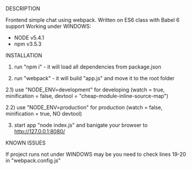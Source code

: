 DESCRIPTION

Frontend simple chat using webpack. Written on ES6 class with Babel 6 support
Working under WINDOWS:
- NODE v5.4.1
- npm v3.5.3



INSTALLATION

1) run "npm i" - it will load all dependencies from package.json

2) run "webpack" - it will build "app.js" and move it to the root folder

2.1) use "NODE_ENV=development" for developing (watch = true, minification = false, devtool = "cheap-module-inline-source-map")

2.2) use "NODE_ENV=production" for production (watch = false, minification = true, NO devtool)

3) start app "node index.js" and banigate your browser to http://127.0.0.1:8080/



KNOWN ISSUES

If project runs not under WINDOWS may be you need to check lines 19-20 in "webpack.config.js"